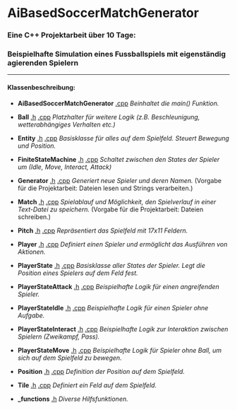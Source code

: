 # AiBasedSoccerMatchGenerator
### Eine C++ Projektarbeit über 10 Tage:
### Beispielhafte Simulation eines Fussballspiels mit eigenständig agierenden Spielern
___
#### Klassenbeschreibung:

- **AiBasedSoccerMatchGenerator** [.cpp](./AiBasedSoccerMatchGenerator.cpp)
*Beinhaltet die main() Funktion.*

- **Ball** [.h](./Ball.h) [.cpp](./Ball.cpp)
*Platzhalter für weitere Logik (z.B. Beschleunigung, wetterabhängiges Verhalten etc.)*

- **Entity** [.h](./Entity.h) [.cpp](./Entity.cpp)
*Basisklasse für alles auf dem Spielfeld. Steuert Bewegung und Position.*

- **FiniteStateMachine** [.h](./FiniteStateMachine.h) [.cpp](./FiniteStateMachine.cpp)
*Schaltet zwischen den States der Spieler um (Idle, Move, Interact, Attack)*

- **Generator** [.h](./Generator.h) [.cpp](./Generator.cpp)
*Generiert neue Spieler und deren Namen.*
(Vorgabe für die Projektarbeit: Dateien lesen und Strings verarbeiten.)

- **Match** [.h](./Match.h) [.cpp](./Match.cpp)
*Spielablauf und Möglichkeit, den Spielverlauf in einer Text-Datei zu speichern.*
(Vorgabe für die Projektarbeit: Dateien schreiben.)

- **Pitch** [.h](./Pitch.h) [.cpp](./Pitch.cpp)
*Repräsentiert das Spielfeld mit 17x11 Feldern.*

- **Player** [.h](./Player.h) [.cpp](./Player.cpp)
*Definiert einen Spieler und ermöglicht das Ausführen von Aktionen.*

- **PlayerState** [.h](./PlayerState.h) [.cpp](./PlayerState.cpp)
*Basisklasse aller States der Spieler. Legt die Position eines Spielers auf dem Feld fest.*

- **PlayerStateAttack** [.h](./PlayerStateAttack.h) [.cpp](./PlayerStateAttack.cpp)
*Beispielhafte Logik für einen angreifenden Spieler.*

- **PlayerStateIdle** [.h](./PlayerStateIdle.h) [.cpp](./PlayerStateIdle.cpp)
*Beispielhafte Logik für einen Spieler ohne Aufgabe.*

- **PlayerStateInteract** [.h](./PlayerStateInteract.h) [.cpp](./PlayerStateInteract.cpp)
*Beispielhafte Logik zur Interaktion zwischen Spielern (Zweikampf, Pass).*

- **PlayerStateMove** [.h](./PlayerStateMove.h) [.cpp](./PlayerStateMove.cpp)
*Beispielhafte Logik für Spieler ohne Ball, um sich auf dem Spielfeld zu bewegen.*

- **Position** [.h](./Position.h) [.cpp](./Position.cpp)
*Definition der Position auf dem Spielfeld.*

- **Tile** [.h](./Tile.h) [.cpp](./Tile.cpp)
*Definiert ein Feld auf dem Spielfeld.*

- **_functions** [.h](./_functions.h)
*Diverse Hilfsfunktionen.*

